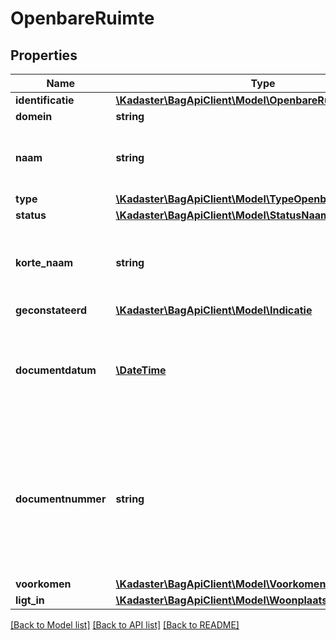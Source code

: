 # OpenbareRuimte

## Properties
Name | Type | Description | Notes
------------ | ------------- | ------------- | -------------
**identificatie** | [**\Kadaster\BagApiClient\Model\OpenbareRuimteIdentificatie**](OpenbareRuimteIdentificatie.md) |  | 
**domein** | **string** | NL.IMBAG.Openbareruimte | 
**naam** | **string** | Een naam die aan een openbare ruimte is toegekend in een daartoe strekkend  formeel gemeentelijk besluit. | 
**type** | [**\Kadaster\BagApiClient\Model\TypeOpenbareRuimte**](TypeOpenbareRuimte.md) |  | 
**status** | [**\Kadaster\BagApiClient\Model\StatusNaamgeving**](StatusNaamgeving.md) |  | 
**korte_naam** | **string** | De officiële openbare ruimte naam als deze niet langer is dan 24 tekens of  de volgens de NEN5825 verkorte naam van maximaal 24 tekens. | 
**geconstateerd** | [**\Kadaster\BagApiClient\Model\Indicatie**](Indicatie.md) |  | 
**documentdatum** | [**\DateTime**](\DateTime.md) | De datum waarop het brondocument is vastgesteld, op basis waarvan een opname,  mutatie of een verwijdering van gegevens ten aanzien van een object heeft  plaatsgevonden. | 
**documentnummer** | **string** | De unieke aanduiding van het brondocument op basis waarvan een opname,  mutatie of een verwijdering van gegevens ten aanzien van een woonplaats  heeft plaatsgevonden binnen een gemeente.  Alle karakters uit de MES-1 karakterset zijn toegestaan. | 
**voorkomen** | [**\Kadaster\BagApiClient\Model\VoorkomenLV**](VoorkomenLV.md) |  | 
**ligt_in** | [**\Kadaster\BagApiClient\Model\WoonplaatsIdentificatie**](WoonplaatsIdentificatie.md) |  | 

[[Back to Model list]](../../README.md#documentation-for-models) [[Back to API list]](../../README.md#documentation-for-api-endpoints) [[Back to README]](../../README.md)

